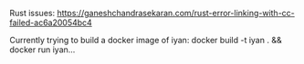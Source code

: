 Rust issues: https://ganeshchandrasekaran.com/rust-error-linking-with-cc-failed-ac6a20054bc4

Currently trying to build a docker image of iyan: docker build -t iyan . && docker run iyan...